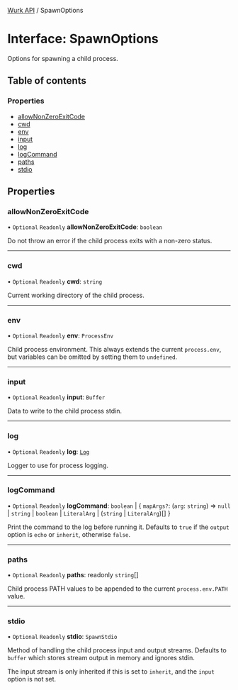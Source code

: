 [Wurk API](../README.md) / SpawnOptions

# Interface: SpawnOptions

Options for spawning a child process.

## Table of contents

### Properties

- [allowNonZeroExitCode](SpawnOptions.md#allownonzeroexitcode)
- [cwd](SpawnOptions.md#cwd)
- [env](SpawnOptions.md#env)
- [input](SpawnOptions.md#input)
- [log](SpawnOptions.md#log)
- [logCommand](SpawnOptions.md#logcommand)
- [paths](SpawnOptions.md#paths)
- [stdio](SpawnOptions.md#stdio)

## Properties

### allowNonZeroExitCode

• `Optional` `Readonly` **allowNonZeroExitCode**: `boolean`

Do not throw an error if the child process exits with a non-zero status.

___

### cwd

• `Optional` `Readonly` **cwd**: `string`

Current working directory of the child process.

___

### env

• `Optional` `Readonly` **env**: `ProcessEnv`

Child process environment. This always extends the current `process.env`,
but variables can be omitted by setting them to `undefined`.

___

### input

• `Optional` `Readonly` **input**: `Buffer`

Data to write to the child process stdin.

___

### log

• `Optional` `Readonly` **log**: [`Log`](../classes/Log.md)

Logger to use for process logging.

___

### logCommand

• `Optional` `Readonly` **logCommand**: `boolean` \| \{ `mapArgs?`: (`arg`: `string`) => ``null`` \| `string` \| `boolean` \| `LiteralArg` \| (`string` \| `LiteralArg`)[]  }

Print the command to the log before running it. Defaults to `true` if
the `output` option is `echo` or `inherit`, otherwise `false`.

___

### paths

• `Optional` `Readonly` **paths**: readonly `string`[]

Child process PATH values to be appended to the current `process.env.PATH`
value.

___

### stdio

• `Optional` `Readonly` **stdio**: `SpawnStdio`

Method of handling the child process input and output streams. Defaults
to `buffer` which stores stream output in memory and ignores stdin.

The input stream is only inherited if this is set to `inherit`, and the
`input` option is not set.
